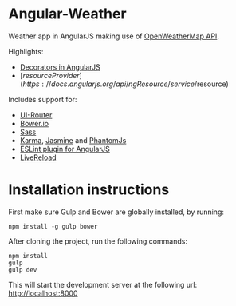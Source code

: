 # Angular-Weather

Weather app in AngularJS making use of [OpenWeatherMap API](http://openweathermap.org/).

Highlights:
- [Decorators in AngularJS](https://docs.angularjs.org/guide/decorators)
- [$resource Provider](https://docs.angularjs.org/api/ngResource/service/$resource)

Includes support for:

- [UI-Router](https://ui-router.github.io/ng1/)
- [Bower.io](https://bower.io/)
- [Sass](http://sass-lang.com/)
- [Karma](https://karma-runner.github.io/1.0/index.html), [Jasmine](https://jasmine.github.io/) and [PhantomJs](http://phantomjs.org/)
- [ESLint plugin for AngularJS](https://www.npmjs.com/package/eslint-plugin-angular)
- [LiveReload](http://livereload.com/)

# Installation instructions

First make sure Gulp and Bower are globally installed, by running:

```npm install -g gulp bower```

After cloning the project, run the following commands:

```
npm install
gulp
gulp dev
```

This will start the development server at the following url: <http://localhost:8000>
